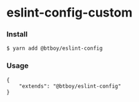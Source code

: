 # eslint-config-custom

### Install

```
$ yarn add @btboy/eslint-config
```

### Usage

```
{
    "extends": "@btboy/eslint-config"
}
```
